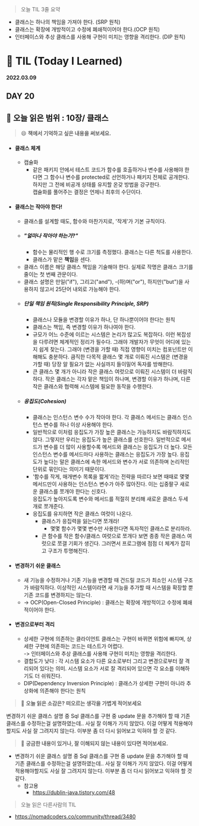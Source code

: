 > 오늘 TIL 3줄 요약
- 클래스는 하나의 책임을 가져야 한다. (SRP 원칙)
- 클래스는 확장에 개방적이고 수정에 폐쇄적이어야 한다.(OCP 원칙)
- 인터페이스와 추상 클래스를 사용해 구현이 미치는 영향을 격리한다. (DIP 원칙)

# 📝 TIL (Today I Learned)
**2022.03.09**
## DAY 20
📖 오늘 읽은 범위 : 10장/ 클래스
--- 
> 😄 **책에서 기억하고 싶은 내용을 써보세요.**  

- #### 클래스 체계
  - 캡슐화
    - 같은 패키지 안에서 테스트 코드가 함수를 호출하거나 변수를 사용해야 한다면 그 함수나 변수를 protected로 선언하거나 패키지 전체로 공개한다.  
하지만 그 전에 비공개 상태를 유지할 온갖 방법을 강구한다.  
캡슐화를 풀어주는 결정은 언제나 최후의 수단이다.
- #### 클래스는 작아야 한다!
  - 클래스를 설계할 때도, 함수와 마찬가지로, '작게'가 기본 규칙이다.
  - ##### "얼마나 작아야 하는가?"
    - 함수는 물리적인 행 수로 크기를 측정했다. 클래스는 다른 척도를 사용한다.
    - 클래스가 맡은 **책임**을 센다.
  - 클래스 이름은 해당 클래스 책임을 기술해야 한다. 실제로 작명은 클래스 크기를 줄이는 첫 번째 관문이다.
  - 클래스 설명은 만일("if"), 그리고("and"), -(하)며("or"), 하지만("but")을 사용하지 않고서 25단어 내외로 가능해야 한다.
  - ##### 단일 책임 원칙(Single Responsibility Principle, SRP)
    - 클래스나 모듈을 변경할 이유가 하나, 단 하나뿐이어야 한다는 원칙
    - 클래스는 책임, 즉 변경할 이유가 하나여야 한다.
    - 규모가 어느 수준에 이르는 시스템은 논리가 많고도 복잡하다. 이런 복잡성을 다루려면 체계적인 정리가 필수다. 그래야 개발자가 무엇이 어디에 있는지 쉽게 찾는다. 
그래야 (변경을 가할 때) 직접 영향이 미치는 컴포넌트만 이해해도 충분하다. 큼직한 다목적 클래스 몇 개로 이뤄진 시스템은 (변경을 가할 때) 당장 알 필요가 없는 사실까지 들이밀어 독자를 방해한다.
    - 큰 클래스 몇 개가 아니라 작은 클래스 여럿으로 이뤄진 시스템이 더 바람직하다. 작은 클래스는 각자 맡은 책임이 하나며, 변경할 이유가 하나며, 다른 작은 클래스와 협력해 시스템에 필요한 동작을 수행한다.
  - ##### 응집도(Cohesion)
    - 클래스는 인스턴스 변수 수가 작아야 한다. 각 클래스 메서드는 클래스 인스턴스 변수를 하나 이상 사용해야 한다. 
    - 일반적으로 이처럼 응집도가 가장 높은 클래스는 가능하지도 바람직하지도 않다. 그렇지만 우리는 응집도가 높은 클래스를 선호한다. 일반적으로 메서드가 변수를 더 많이 사용할수록 메서드와 클래스는 응집도가 더 높다. 모든 인스턴스 변수를 메서드마다 사용하는 클래스는 응집도가 가장 높다. 응집도가 높다는 말은 클래스에 속한 메서드와 변수가 서로 의존하며 논리적인 단위로 묶인다는 의미기 때문이다.
    - '함수를 작게, 매개변수 목록을 짧게'라는 전략을 따르다 보면 때때로 몇몇 메서드만이 사용하는 인스턴스 변수가 아주 많아진다. 이는 십중팔구 새로운 클래스를 쪼개야 한다는 신호다.  
응집도가 높아지도록 변수와 메서드를 적절히 분리해 새로운 클래스 두세 개로 쪼개준다.
    - 응집도를 유지하면 작은 클래스 여럿이 나온다.
      - 클래스가 응집력을 잃는다면 쪼개라!
        - 몇몇 함수가 몇몇 변수만 사용한다면 독자적인 클래스로 분리하라.
      - 큰 함수를 작은 함수/클래스 여럿으로 쪼개다 보면 종종 작은 클래스 여럿으로 쪼갤 기회가 생긴다. 그러면서 프로그램에 점점 더 체계가 잡히고 구조가 투명해진다.
- #### 변경하기 쉬운 클래스
  - 새 기능을 수정하거나 기존 기능을 변경할 때 건드릴 코드가 최소인 시스템 구조가 바람직하다. 이상적인 시스템이라면 새 기능을 추가할 때 시스템을 확장할 뿐 기존 코드를 변경하지는 않는다.
  - -> OCP(Open-Closed Principle) : 클래스는 확장에 개방적이고 수정에 폐쇄적이어야 한다.
- #### 변경으로부터 격리
  - 상세한 구현에 의존하는 클라이언트 클래스는 구현이 바뀌면 위험에 빠지며, 상세한 구현에 의존하는 코드는 테스트가 어렵다.  
-> 인터페이스와 추상 클래스를 사용해 구현이 미치는 영향을 격리한다.
  - 결합도가 낮다 : 각 시스템 요소가 다른 요소로부터 그리고 변경으로부터 잘 격리되어 있다는 의미. 시스템 요소가 서로 잘 격리되어 있으면 각 요소를 이해하기도 더 쉬워진다.
  - DIP(Dependency Inversion Principle) : 클래스가 상세한 구현이 아니라 추상화에 의존해야 한다는 원칙


> 🤔 **오늘 읽은 소감은? 떠오르는 생각을 가볍게 적어보세요**  

변경하기 쉬운 클래스 설명 중 Sql 클래스를 구현 중 update 문을 추가해야 할 때 기존 클래스를 수정하는걸 설명하였는데.. 사실 잘 이해가 가지 않았다. 이걸 어떻게 적용해야할지도 사실 잘 그려지지 않는다.
이부분 좀 더 다시 읽어보고 익혀야 할 것 같다.

> 🔎 **궁금한 내용이 있거나, 잘 이해되지 않는 내용이 있다면 적어보세요.**  
- 변경하기 쉬운 클래스 설명 중 Sql 클래스를 구현 중 update 문을 추가해야 할 때 기존 클래스를 수정하는걸 설명하였는데.. 사실 잘 이해가 가지 않았다. 이걸 어떻게 적용해야할지도 사실 잘 그려지지 않는다.
이부분 좀 더 다시 읽어보고 익혀야 할 것 같다.
  - 참고용
    - https://dublin-java.tistory.com/48

> 오늘 읽은 다른사람의 TIL
- https://nomadcoders.co/community/thread/3480
